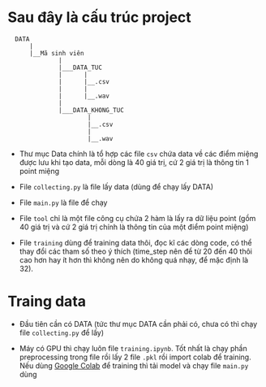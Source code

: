 # Sau đây là cấu trúc project
  ```
    DATA
        |
        |__Mã sinh viên
                |
                |___DATA_TUC
                |      |
                |      |__.csv
                |      |
                |      |__.wav
                |
                |___DATA_KHONG_TUC
                        |
                        |__.csv
                        |
                        |__.wav
```

- Thư mục Data chính là tổ hợp các file `csv` chứa data về các điểm miệng được lưu khi tạo data, mỗi dòng là 40 giá trị, cứ 2 giá trị là thông tin 1 point miệng

- File `collecting.py` là file lấy data (dùng để chạy lấy DATA)

- File `main.py` là file để chạy

- File `tool` chỉ là một file công cụ chứa 2 hàm là lấy ra dữ liệu point (gồm 40 giá trị và cứ 2 giá trị chính là thông tin của một điểm point miệng)

- File `training` dùng để training data thôi, đọc kĩ các dòng code, có thể thay đổi các tham số theo ý thích (time_step nên để từ 20 đến 40 thôi cao hơn hay ít hơn thì không nên do không quá nhạy, để mặc định là 32). 

# Traing data
- Đầu tiên cần có DATA (tức thư mục DATA cần phải có, chưa có thì chạy file `collecting.py` để lấy)

- Máy có GPU thì chạy luôn file `training.ipynb`. Tốt nhất là chạy phần preprocessing trong file rồi lấy 2 file `.pkl` rồi import colab để training. Nếu dùng [Google Colab](https://colab.research.google.com/drive/10MGuuBpTkuUrABmeYWCbGe5di9wKN2jj?usp=sharing) để training thì tải model và chạy file `main.py` dùng